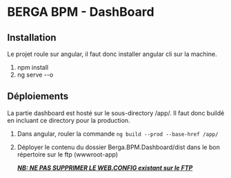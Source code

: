 # BERGA BPM - DashBoard

## Installation

Le projet roule sur angular, il faut donc installer angular cli sur la machine.

1. npm install
2. ng serve --o

## Déploiements 

La partie dashboard est hosté sur le sous-directory /app/. Il faut donc buildé en incluant ce directory pour la production.

1.  Dans angular, rouler la commande `ng build --prod --base-href /app/`

2. Déployer le contenu du dossier Berga.BPM.Dashboard/dist dans le bon répertoire sur le ftp (wwwroot-app)

   **<u>*NB: NE PAS SUPPRIMER LE WEB.CONFIG existant sur le FTP</u>***



